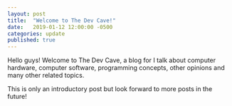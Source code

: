 ```yaml
---
layout: post
title:  "Welcome to The Dev Cave!"
date:   2019-01-12 12:00:00 -0500
categories: update
published: true
---
```


Hello guys! Welcome to The Dev Cave, a blog for I talk about computer hardware, computer software, programming concepts, other opinions and many
other related topics. 

This is only an introductory post but look forward to more posts in the future!